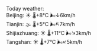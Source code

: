 Today weather:  
Beijing: ☀️   🌡️+8°C 🌬️↓6km/h  
Tianjin: 🌫  🌡️+5°C 🌬️↖7km/h  
Shijiazhuang: ☀️   🌡️+11°C 🌬️↘3km/h  
Tangshan: ☀️   🌡️+7°C 🌬️↙5km/h  

